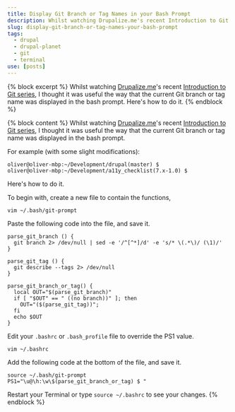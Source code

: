 ```yaml
---
title: Display Git Branch or Tag Names in your Bash Prompt
description: Whilst watching Drupalize.me's recent Introduction to Git series, I thought it was useful the way that the current Git branch or tag name was displayed in the bash prompt. Here's how to do it.
slug: display-git-branch-or-tag-names-your-bash-prompt
tags:
  - drupal
  - drupal-planet
  - git
  - terminal
use: [posts]
---
```

{% block excerpt %}
Whilst watching [Drupalize.me](http://drupalize.me "Drupalize.me")'s recent [Introduction to Git series](http://drupalize.me/series/introduction-git-series "Introduction to Git on Drupalize.me"), I thought it was useful the way that the current Git branch or tag name was displayed in the bash prompt. Here's how to do it.
{% endblock %}

{% block content %}
Whilst watching [Drupalize.me](http://drupalize.me "Drupalize.me")'s recent [Introduction to Git series](http://drupalize.me/series/introduction-git-series "Introduction to Git on Drupalize.me"), I thought it was useful the way that the current Git branch or tag name was displayed in the bash prompt.

For example (with some slight modifications):

```language-bash
oliver@oliver-mbp:~/Development/drupal(master) $
oliver@oliver-mbp:~/Development/a11y_checklist(7.x-1.0) $
```

Here's how to do it.

To begin with, create a new file to contain the functions,

```language-bash
vim ~/.bash/git-prompt
```

Paste the following code into the file, and save it.

```language-bash
parse_git_branch () {
  git branch 2> /dev/null | sed -e '/^[^*]/d' -e 's/* \(.*\)/ (\1)/'
}

parse_git_tag () {
  git describe --tags 2> /dev/null
}
 
parse_git_branch_or_tag() {
  local OUT="$(parse_git_branch)"
  if [ "$OUT" == " ((no branch))" ]; then
    OUT="($(parse_git_tag))";
  fi
  echo $OUT
}
```

Edit your `.bashrc` or `.bash_profile` file to override the PS1 value.

```language-bash
vim ~/.bashrc
```

Add  the following code at the bottom of the file, and save it.

```language-bash
source ~/.bash/git-prompt
PS1="\u@\h:\w\$(parse_git_branch_or_tag) $ "
```

Restart your Terminal or type `source ~/.bashrc` to see your changes.
{% endblock %}
